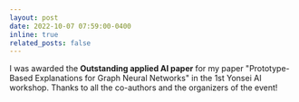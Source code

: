 ```yaml
---
layout: post
date: 2022-10-07 07:59:00-0400
inline: true
related_posts: false
---
```


I was awarded the **Outstanding applied AI paper** for my paper "Prototype-Based Explanations for Graph Neural Networks" in the 1st Yonsei AI workshop. Thanks to all the co-authors and the organizers of the event!